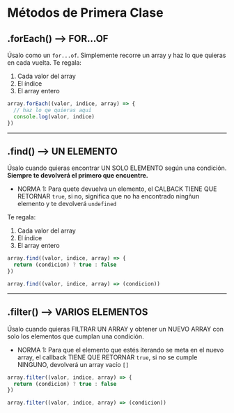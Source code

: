 # Métodos de Primera Clase

## .forEach()  -->  FOR...OF

Úsalo como un `for...of`. Simplemente recorre un array y haz lo que quieras en cada vuelta.
Te regala:
  1. Cada valor del array
  2. El índice
  3. El array entero

```javascript
array.forEach((valor, indice, array) => {
  // haz lo qe quieras aquí
  console.log(valor, indice)
})
```

---

## .find() --> UN ELEMENTO

Úsalo cuando quieras encontrar UN SOLO ELEMENTO según una condición. **Siempre te devolverá el primero que encuentre.**

* NORMA 1: Para quete devuelva un elemento, el CALBACK TIENE QUE RETORNAR `true`, si no, significa que no ha encontrado ningñun elemento y te devolverá `undefined`

Te regala:
  1. Cada valor del array
  2. El índice
  3. El array entero

```javascript
array.find((valor, indice, array) => {
  return (condicion) ? true : false
})
```
```javascript
array.find((valor, indice, array) => (condicion))
```

---

## .filter()  --> VARIOS ELEMENTOS

Úsalo cuando quieras FILTRAR UN ARRAY y obtener un NUEVO ARRAY con solo los elementos que cumplan una condición.

* NORMA 1: Para que el elemento que estés iterando se meta en el nuevo array, el callback TIENE QUE RETORNAR `true`, si no se cumple NINGUNO, devolverá un array vacío `[]`

```javascript
array.filter((valor, indice, array) => {
  return (condicion) ? true : false
})
```

```javascript
array.filter((valor, indice, array) => (condicion))
```
